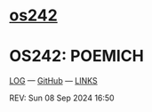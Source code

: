 # [os242](https://poemich.github.io/os242/)

# OS242: POEMICH

[LOG](https://github.com/poemich/os242/blob/main/TXT/mylog.txt) — [GitHub](https://github.com/poemich/os242/tree/main) — [LINKS](https://github.com/poemich/os242/LINKS/)

REV: Sun 08 Sep 2024 16:50
